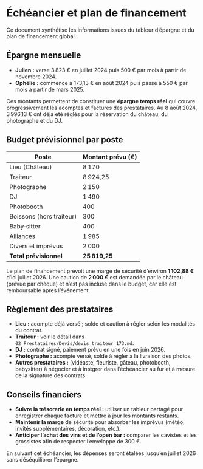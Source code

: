 # Échéancier et plan de financement

Ce document synthétise les informations issues du tableur d’épargne et du plan de financement global.

## Épargne mensuelle

* **Julien :** verse 3 823 € en juillet 2024 puis 500 € par mois à partir de novembre 2024.  
* **Ophélie :** commence à 173,13 € en août 2024 puis passe à 550 € par mois à partir de mars 2025.  

Ces montants permettent de constituer une **épargne temps réel** qui couvre progressivement les acomptes et factures des prestataires. Au 8 août 2024, 3 996,13 € ont déjà été réglés pour la réservation du château, du photographe et du DJ.

## Budget prévisionnel par poste

| Poste | Montant prévu (€) |
|------|-------------------|
| Lieu (Château) | 8 170 |
| Traiteur | 8 924,25 |
| Photographe | 2 150 |
| DJ | 1 490 |
| Photobooth | 400 |
| Boissons (hors traiteur) | 300 |
| Baby‑sitter | 400 |
| Alliances | 1 985 |
| Divers et imprévus | 2 000 |
| **Total prévisionnel** | **25 819,25** |

Le plan de financement prévoit une marge de sécurité d’environ **1 102,88 €** d’ici juillet 2026. Une caution de **2 000 €** est demandée par le château (prévue par chèque) et n’est pas incluse dans le budget, car elle est remboursable après l’événement.

## Règlement des prestataires

* **Lieu :** acompte déjà versé ; solde et caution à régler selon les modalités du contrat.  
* **Traiteur :** voir le détail dans `02_Prestataires/Devis/devis_traiteur_173.md`.  
* **DJ :** contrat signé, paiement prévu en une fois en juin 2026.  
* **Photographe :** acompte versé, solde à régler à la livraison des photos.  
* **Autres prestataires :** (vidéaste, fleuriste, gâteau, photobooth, babysitter) à négocier et à intégrer dans l’échéancier au fur et à mesure de la signature des contrats.  

## Conseils financiers

* **Suivre la trésorerie en temps réel :** utiliser un tableur partagé pour enregistrer chaque facture et mettre à jour les montants restants.  
* **Maintenir la marge** de sécurité pour absorber les imprévus (météo, invités supplémentaires, décoration, etc.).  
* **Anticiper l’achat des vins et de l’open bar :** comparer les cavistes et les grossistes afin de respecter l’enveloppe de 300 €.  

En suivant cet échéancier, les dépenses seront étalées jusqu’en juillet 2026 sans déséquilibrer l’épargne.